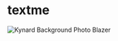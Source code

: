 # textme
![Kynard Background Photo Blazer](https://user-images.githubusercontent.com/62167393/76677021-301e9880-6597-11ea-8593-b587b0791544.jpg)

